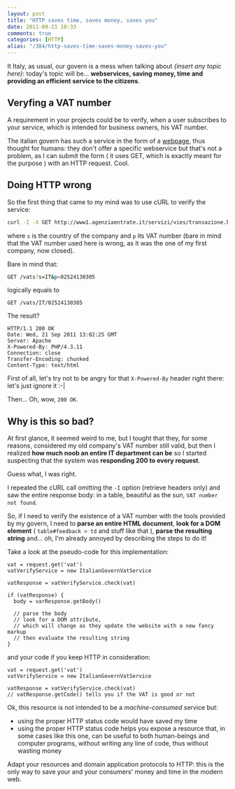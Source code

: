 ```yaml
---
layout: post
title: "HTTP saves time, saves money, saves you"
date: 2011-09-21 10:33
comments: true
categories: [HTTP]
alias: "/384/http-saves-time-saves-money-saves-you"
---
```


It Italy, as usual, our govern is a mess when talking about *{insert any topic here}*: today's topic will be... **webservices, saving money, time and providing an efficient service to the citizens**.

## Veryfing a VAT number

A requirement in your projects could be to verify, when a user subscribes to your service, which is intended for business owners, his VAT number.

The italian govern has such a service in the form of a [webpage](http://www1.agenziaentrate.it/servizi/vies/vies.htm), thus thought for humans: they don't offer a specific webservice but that's not a problem, as I can submit the form ( it uses GET, which is exactly meant for the purpose ) with an HTTP request. Cool.

## Doing HTTP wrong

So the first thing that came to my mind was to use cURL to verify the service:

``` bash
curl -I -X GET http://www1.agenziaentrate.it/servizi/vies/transazione.htm -d "s=IT&p=02524130305" -G
```

where `s` is the country of the company and `p` its VAT number (bare in mind that the VAT number used here is wrong, as it was the one of my first company, now closed).

Bare in mind that:

``` bash
GET /vats?s=IT&p=02524130305
```

logically equals to

```
GET /vats/IT/02524130305
```

The result?

```
HTTP/1.1 200 OK
Date: Wed, 21 Sep 2011 13:02:25 GMT
Server: Apache
X-Powered-By: PHP/4.3.11
Connection: close
Transfer-Encoding: chunked
Content-Type: text/html
```

First of all, let's try not to be angry for that `X-Powered-By` header right there: let's just ignore it :-|

Then... Oh, wow, `200 OK`.

## Why is this so bad?

At first glance, it seemed weird to me, but I tought that they, for some reasons, considered my old company's VAT number still valid, but then I realized **how much noob an entire IT department can be** so I started suspecting that the system was **responding 200 to every request**.

Guess what, I was right.

I repeated the cURL call omitting the `-I` option (retrieve headers only) and saw the entire response body: in a table, beautiful as the sun, `VAT number not found`.

So, if I need to verify the existence of a VAT number with the tools provided by my govern, I need to **parse an entire HTML document**, **look for a DOM element** ( `table#feedback > td` and stuff like that ), **parse the resulting string** and... oh, I'm already annoyed by describing the steps to do it!

Take a look at the pseudo-code for this implementation:

```
vat = request.get('vat')
vatVerifyService = new ItalianGovernVatService 

vatResponse = vatVerifyService.check(vat)

if (vatResponse) {
  body = varResponse.getBody()

  // parse the body
  // look for a DOM attribute, 
  // which will change as they update the website with a new fancy markup
  // then evaluate the resulting string
}
```

and your code if you keep HTTP in consideration:

```
vat = request.get('vat')
vatVerifyService = new ItalianGovernVatService 

vatResponse = vatVerifyService.check(vat)
// vatResponse.getCode() tells you if the VAT is good or not 
```

Ok, this resource is not intended to be a *machine-consumed* service but:

* using the proper HTTP status code would have saved my time
* using the proper HTTP status code helps you expose a resource that, in some cases like this one, can be useful to both human-beings and computer programs, without writing any line of code, thus without wasting money

Adapt your resources and domain application protocols to HTTP: this is the only way to save your and your consumers' money and time in the modern web.

